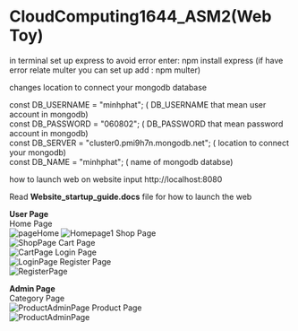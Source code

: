 # CloudComputing1644_ASM2(Web Toy)

in terminal set up express to avoid error enter: npm install express (if have error relate multer you can set up add : npm multer)


changes location to connect your mongodb database

const DB_USERNAME = "minhphat"; ( DB_USERNAME that mean user account in mongodb) <br/>
const DB_PASSWORD = "060802"; ( DB_PASSWORD that mean password account in mongodb)<br/>
const DB_SERVER = "cluster0.pmi9h7n.mongodb.net"; ( location to connect your mongodb)<br/>
const DB_NAME = "minhphat"; ( name of mongodb databse)<br/>

how to launch web on website input http://localhost:8080<br/>

Read <b>Website_startup_guide.docs</b> file for how to launch the web

<b>User Page</b> <br/>
Home Page <br/>
![pageHome](https://github.com/minh-phat/ATNToyWeb_NodeJS_Mongo/assets/89958212/ad42a12d-279f-4724-a2f6-6e29067df756)
![Homepage1](https://github.com/minh-phat/ATNToyWeb_NodeJS_Mongo/assets/89958212/34b80086-53d3-4310-8adf-8f6cbec55344)
Shop Page <br/>
![ShopPage](https://github.com/minh-phat/ATNToyWeb_NodeJS_Mongo/assets/89958212/18855d90-0860-4fc4-814e-39395f689506)
Cart Page <br/>
![CartPage](https://github.com/minh-phat/ATNToyWeb_NodeJS_Mongo/assets/89958212/eb56c24c-e205-4ec3-bd5c-7d121c7f8a6c)
Login Page <br/>
![LoginPage](https://github.com/minh-phat/ATNToyWeb_NodeJS_Mongo/assets/89958212/db0cc9df-6f12-44ed-87fa-905786f106c2)
Register Page <br/>
![RegisterPage](https://github.com/minh-phat/ATNToyWeb_NodeJS_Mongo/assets/89958212/a79fa81a-0be1-4675-a7c5-c44034c8ed24)

<b>Admin Page</b> <br/>
Category Page <br/>
![ProductAdminPage](https://github.com/minh-phat/ATNToyWeb_NodeJS_Mongo/assets/89958212/36bf1e1d-f008-45cc-9875-64cf01ca0c39)
Product Page <br/>
![ProductAdminPage](https://github.com/minh-phat/ATNToyWeb_NodeJS_Mongo/assets/89958212/2d883155-8a77-45a8-82fa-e041bb100a1a)
